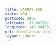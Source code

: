 ```yaml
---
title: LARRAS LEE
state: NSW
postcode: 2866
latitude: -33.007264
longitude: 148.904531
url: /nsw/larras-lee/
layout: suburb
---
```


